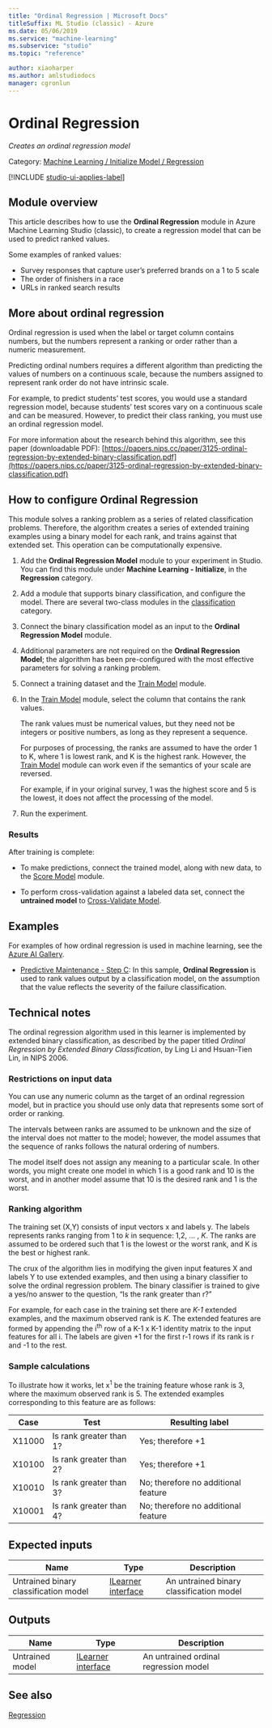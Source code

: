 ```yaml
---
title: "Ordinal Regression | Microsoft Docs"
titleSuffix: ML Studio (classic) - Azure
ms.date: 05/06/2019
ms.service: "machine-learning"
ms.subservice: "studio"
ms.topic: "reference"

author: xiaoharper
ms.author: amlstudiodocs
manager: cgronlun
---
```

# Ordinal Regression

*Creates an ordinal regression model*

Category: [Machine Learning / Initialize Model / Regression](machine-learning-initialize-model-regression.md)

[!INCLUDE [studio-ui-applies-label](../includes/studio-ui-applies-label.md)]

## Module overview

This article describes how to use the **Ordinal Regression** module in Azure Machine Learning Studio (classic), to create a regression model that can be used to predict ranked values. 

Some examples of ranked values:

+ Survey responses that capture user’s preferred brands on a 1 to 5 scale
+ The order of finishers in a race
+ URLs in ranked search results

## More about ordinal regression

Ordinal regression is used when the label or target column contains numbers, but the numbers represent a ranking or order rather than a numeric measurement.

Predicting ordinal numbers requires a different algorithm than predicting the values of numbers on a continuous scale, because the numbers assigned to represent rank order do not have intrinsic scale.

For example, to predict students’ test scores, you would use a standard regression model, because students’ test scores vary on a continuous scale and can be measured. However, to predict their class ranking, you must use an ordinal regression model.

For more information about the research behind this algorithm, see this paper (downloadable PDF): [https://papers.nips.cc/paper/3125-ordinal-regression-by-extended-binary-classification.pdf](https://papers.nips.cc/paper/3125-ordinal-regression-by-extended-binary-classification.pdf)

## How to configure Ordinal Regression

This module solves a ranking problem as a series of related classification problems. Therefore, the algorithm creates a series of extended training examples using a binary model for each rank, and trains against that extended set. This operation can be computationally expensive.

1. Add the **Ordinal Regression Model** module to your experiment in Studio. You can find this module under **Machine Learning - Initialize**, in the **Regression** category.

2. Add a module that supports binary classification, and configure the model. There are several two-class modules in the [classification](machine-learning-initialize-model-classification.md) category.

3. Connect the binary classification model as an input to the **Ordinal Regression Model** module.

4. Additional parameters are not required on the **Ordinal Regression Model**; the algorithm has been pre-configured with the most effective parameters for solving a ranking problem.

5. Connect a training dataset and the [Train Model](train-model.md) module.

6. In the [Train Model](train-model.md) module, select the column that contains the rank values.

    The rank values must be numerical values, but they need not be integers or positive numbers, as long as they represent a sequence.

    For purposes of processing, the ranks are assumed to have the order 1 to K, where 1 is lowest rank, and K is the highest rank. However, the [Train Model](train-model.md) module can work even if the semantics of your scale are reversed.

    For example, if in your original survey, 1 was the highest score and 5 is the lowest, it does not affect the processing of the model.

6. Run the experiment.

### Results

After training is complete:

+ To make predictions, connect the trained model, along with new data, to the [Score Model](score-model.md) module.

+ To perform cross-validation against a labeled data set, connect the **untrained model** to [Cross-Validate Model](cross-validate-model.md).

## Examples

For examples of how ordinal regression is used in machine learning, see the [Azure AI Gallery](https://gallery.azure.ai).

- [Predictive Maintenance - Step C](https://gallery.azure.ai/Experiment/68b4a27dc53d426e902025e77a393702?r=legacy): In this sample, **Ordinal Regression** is used to rank values output by a classification model, on the assumption that the value reflects the severity of the failure classification.

## Technical notes

The ordinal regression algorithm used in this learner is implemented by extended binary classification, as described by the paper titled *Ordinal Regression by Extended Binary Classification*, by Ling Li and Hsuan-Tien Lin, in NIPS 2006.

### Restrictions on input data

You can use any numeric column as the target of an ordinal regression model, but in practice you should use only data that represents some sort of order or ranking.

The intervals between ranks are assumed to be unknown and the size of the interval does not matter to the model; however, the model assumes that the sequence of ranks follows the natural ordering of numbers.

The model itself does not assign any meaning to a particular scale. In other words, you might create one model in which 1 is a good rank and 10 is the worst, and in another model assume that 10 is the desired rank and 1 is the worst.

### Ranking algorithm

The training set (X,Y) consists of input vectors x and labels y. The labels represents ranks ranging from 1 to *k* in sequence:  1,2, … , *K*.  The ranks are assumed to be ordered such that  1 is the lowest or the worst rank, and K is the best or highest rank.

The crux of the algorithm lies in modifying the given input features X and labels Y to use extended examples, and then using a binary classifier to solve the ordinal regression problem. The binary classifier is trained to give a yes/no answer to the question, “Is the rank greater than r?”

For example, for each case in the training set there are *K-1* extended examples, and the maximum observed rank is *K*. The extended features are formed by appending the i<sup>th</sup> row of a K-1 x K-1 identity matrix to the input features for all i. The labels are given +1 for the first r-1 rows if its rank is r and -1 to the rest.

### Sample calculations  

To illustrate how it works, let x<sup>1</sup> be the training feature whose rank is 3, where the maximum observed rank is 5. The extended examples corresponding to this feature are as follows:

|Case|Test|Resulting label|  
|----------|----------|---------------------|  
|X11000|Is rank greater than 1?|Yes; therefore +1|  
|X10100|Is rank greater than 2?|Yes; therefore +1|  
|X10010|Is rank greater than 3?|No; therefore no additional feature|  
|X10001|Is rank greater than 4?|No; therefore no additional feature|  

## Expected inputs

|Name|Type|Description|  
|----------|----------|-----------------|  
|Untrained binary classification model|[ILearner interface](ilearner-interface.md)|An untrained binary classification model|  

## Outputs

|Name|Type|Description|  
|----------|----------|-----------------|  
|Untrained model|[ILearner interface](ilearner-interface.md)|An untrained ordinal regression model|  

## See also

 [Regression](machine-learning-initialize-model-regression.md)   
